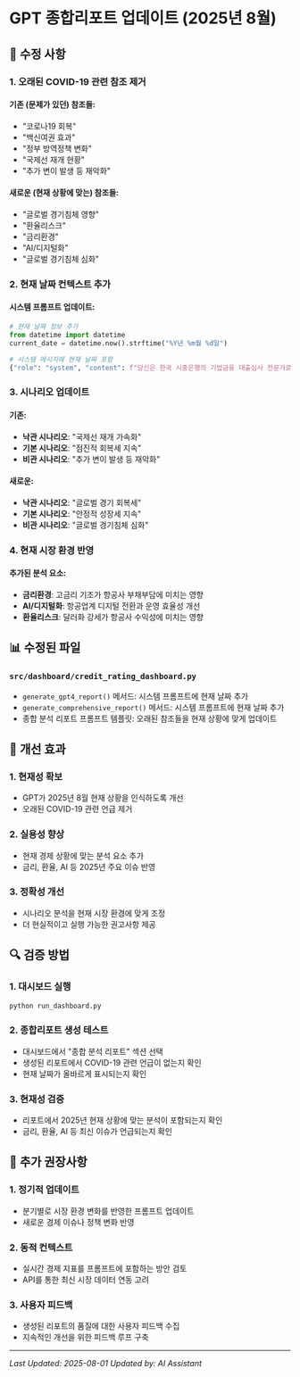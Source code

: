# GPT 종합리포트 업데이트 (2025년 8월)

## 🔧 수정 사항

### 1. **오래된 COVID-19 관련 참조 제거**

#### 기존 (문제가 있던) 참조들:
- "코로나19 회복"
- "백신여권 효과"
- "정부 방역정책 변화"
- "국제선 재개 현황"
- "추가 변이 발생 등 재악화"

#### 새로운 (현재 상황에 맞는) 참조들:
- "글로벌 경기침체 영향"
- "환율리스크"
- "금리환경"
- "AI/디지털화"
- "글로벌 경기침체 심화"

### 2. **현재 날짜 컨텍스트 추가**

#### 시스템 프롬프트 업데이트:
```python
# 현재 날짜 정보 추가
from datetime import datetime
current_date = datetime.now().strftime("%Y년 %m월 %d일")

# 시스템 메시지에 현재 날짜 포함
{"role": "system", "content": f"당신은 한국 시중은행의 기업금융 대출심사 전문가로서 20년 경력을 보유하고 있습니다. 항공업계 여신업무를 전문으로 합니다. 현재 날짜는 {current_date}입니다. 모든 분석과 권고사항은 현재 시점({current_date})을 기준으로 작성해주세요."}
```

### 3. **시나리오 업데이트**

#### 기존:
- **낙관 시나리오**: "국제선 재개 가속화"
- **기본 시나리오**: "점진적 회복세 지속"
- **비관 시나리오**: "추가 변이 발생 등 재악화"

#### 새로운:
- **낙관 시나리오**: "글로벌 경기 회복세"
- **기본 시나리오**: "안정적 성장세 지속"
- **비관 시나리오**: "글로벌 경기침체 심화"

### 4. **현재 시장 환경 반영**

#### 추가된 분석 요소:
- **금리환경**: 고금리 기조가 항공사 부채부담에 미치는 영향
- **AI/디지털화**: 항공업계 디지털 전환과 운영 효율성 개선
- **환율리스크**: 달러화 강세가 항공사 수익성에 미치는 영향

## 📊 수정된 파일

### `src/dashboard/credit_rating_dashboard.py`
- `generate_gpt4_report()` 메서드: 시스템 프롬프트에 현재 날짜 추가
- `generate_comprehensive_report()` 메서드: 시스템 프롬프트에 현재 날짜 추가
- 종합 분석 리포트 프롬프트 템플릿: 오래된 참조들을 현재 상황에 맞게 업데이트

## 🎯 개선 효과

### 1. **현재성 확보**
- GPT가 2025년 8월 현재 상황을 인식하도록 개선
- 오래된 COVID-19 관련 언급 제거

### 2. **실용성 향상**
- 현재 경제 상황에 맞는 분석 요소 추가
- 금리, 환율, AI 등 2025년 주요 이슈 반영

### 3. **정확성 개선**
- 시나리오 분석을 현재 시장 환경에 맞게 조정
- 더 현실적이고 실행 가능한 권고사항 제공

## 🔍 검증 방법

### 1. **대시보드 실행**
```bash
python run_dashboard.py
```

### 2. **종합리포트 생성 테스트**
- 대시보드에서 "종합 분석 리포트" 섹션 선택
- 생성된 리포트에서 COVID-19 관련 언급이 없는지 확인
- 현재 날짜가 올바르게 표시되는지 확인

### 3. **현재성 검증**
- 리포트에서 2025년 현재 상황에 맞는 분석이 포함되는지 확인
- 금리, 환율, AI 등 최신 이슈가 언급되는지 확인

## 📝 추가 권장사항

### 1. **정기적 업데이트**
- 분기별로 시장 환경 변화를 반영한 프롬프트 업데이트
- 새로운 경제 이슈나 정책 변화 반영

### 2. **동적 컨텍스트**
- 실시간 경제 지표를 프롬프트에 포함하는 방안 검토
- API를 통한 최신 시장 데이터 연동 고려

### 3. **사용자 피드백**
- 생성된 리포트의 품질에 대한 사용자 피드백 수집
- 지속적인 개선을 위한 피드백 루프 구축

---

*Last Updated: 2025-08-01*
*Updated by: AI Assistant* 